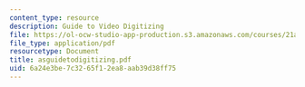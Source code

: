 ```yaml
---
content_type: resource
description: Guide to Video Digitizing
file: https://ol-ocw-studio-app-production.s3.amazonaws.com/courses/21a-219-law-and-society-spring-2003/6a24e3be7c3265f12ea8aab39d38ff75_asguidetodigitizing.pdf
file_type: application/pdf
resourcetype: Document
title: asguidetodigitizing.pdf
uid: 6a24e3be-7c32-65f1-2ea8-aab39d38ff75
---
```

